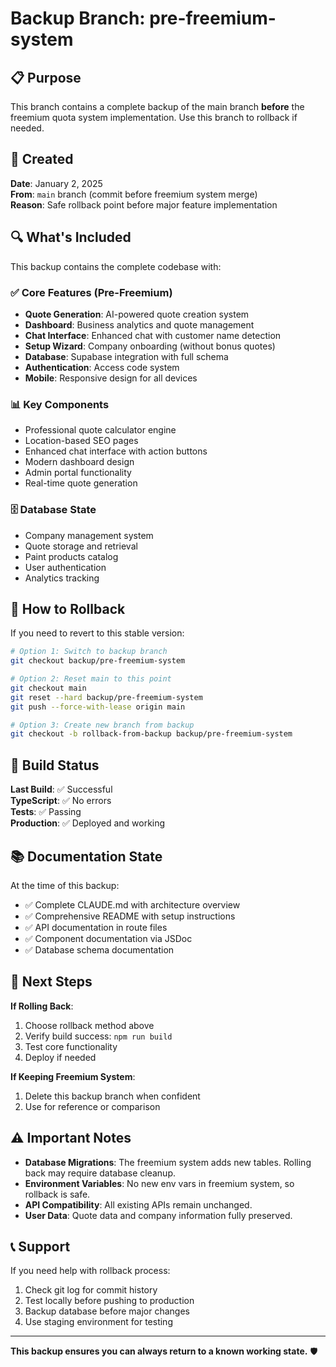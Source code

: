 # Backup Branch: pre-freemium-system

## 📋 Purpose

This branch contains a complete backup of the main branch **before** the freemium quota system implementation. Use this branch to rollback if needed.

## 📅 Created

**Date**: January 2, 2025  
**From**: `main` branch (commit before freemium system merge)  
**Reason**: Safe rollback point before major feature implementation

## 🔍 What's Included

This backup contains the complete codebase with:

### ✅ Core Features (Pre-Freemium)
- **Quote Generation**: AI-powered quote creation system
- **Dashboard**: Business analytics and quote management
- **Chat Interface**: Enhanced chat with customer name detection
- **Setup Wizard**: Company onboarding (without bonus quotes)
- **Database**: Supabase integration with full schema
- **Authentication**: Access code system
- **Mobile**: Responsive design for all devices

### 📊 Key Components
- Professional quote calculator engine
- Location-based SEO pages
- Enhanced chat interface with action buttons
- Modern dashboard design
- Admin portal functionality
- Real-time quote generation

### 🗄️ Database State
- Company management system
- Quote storage and retrieval
- Paint products catalog
- User authentication
- Analytics tracking

## 🚀 How to Rollback

If you need to revert to this stable version:

```bash
# Option 1: Switch to backup branch
git checkout backup/pre-freemium-system

# Option 2: Reset main to this point
git checkout main
git reset --hard backup/pre-freemium-system
git push --force-with-lease origin main

# Option 3: Create new branch from backup
git checkout -b rollback-from-backup backup/pre-freemium-system
```

## 🔧 Build Status

**Last Build**: ✅ Successful  
**TypeScript**: ✅ No errors  
**Tests**: ✅ Passing  
**Production**: ✅ Deployed and working

## 📚 Documentation State

At the time of this backup:
- ✅ Complete CLAUDE.md with architecture overview
- ✅ Comprehensive README with setup instructions
- ✅ API documentation in route files
- ✅ Component documentation via JSDoc
- ✅ Database schema documentation

## 🎯 Next Steps

**If Rolling Back**:
1. Choose rollback method above
2. Verify build success: `npm run build`
3. Test core functionality
4. Deploy if needed

**If Keeping Freemium System**:
1. Delete this backup branch when confident
2. Use for reference or comparison

## ⚠️ Important Notes

- **Database Migrations**: The freemium system adds new tables. Rolling back may require database cleanup.
- **Environment Variables**: No new env vars in freemium system, so rollback is safe.
- **API Compatibility**: All existing APIs remain unchanged.
- **User Data**: Quote data and company information fully preserved.

## 📞 Support

If you need help with rollback process:
1. Check git log for commit history
2. Test locally before pushing to production
3. Backup database before major changes
4. Use staging environment for testing

---

**This backup ensures you can always return to a known working state.** 🛡️